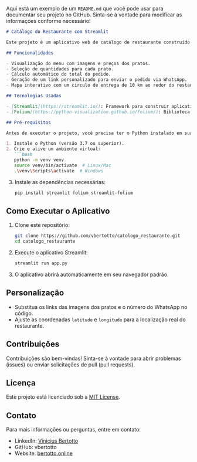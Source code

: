 Aqui está um exemplo de um `README.md` que você pode usar para documentar seu projeto no GitHub. Sinta-se à vontade para modificar as informações conforme necessário!

```markdown
# Catálogo do Restaurante com Streamlit

Este projeto é um aplicativo web de catálogo de restaurante construído com **Streamlit**. O aplicativo permite que os usuários visualizem o menu, façam pedidos e enviem esses pedidos via WhatsApp. Além disso, o aplicativo exibe um mapa interativo com um raio de entrega de 10 km ao redor do restaurante.

## Funcionalidades

- Visualização do menu com imagens e preços dos pratos.
- Seleção de quantidades para cada prato.
- Cálculo automático do total do pedido.
- Geração de um link personalizado para enviar o pedido via WhatsApp.
- Mapa interativo com um círculo de entrega de 10 km ao redor do restaurante.

## Tecnologias Usadas

- [Streamlit](https://streamlit.io/): Framework para construir aplicativos web de forma rápida.
- [Folium](https://python-visualization.github.io/folium/): Biblioteca para criar mapas interativos.

## Pré-requisitos

Antes de executar o projeto, você precisa ter o Python instalado em sua máquina. Recomenda-se criar um ambiente virtual.

1. Instale o Python (versão 3.7 ou superior).
2. Crie e ative um ambiente virtual:
   ```bash
   python -m venv venv
   source venv/bin/activate  # Linux/Mac
   .\venv\Scripts\activate  # Windows
   ```

3. Instale as dependências necessárias:
   ```bash
   pip install streamlit folium streamlit-folium
   ```

## Como Executar o Aplicativo

1. Clone este repositório:
   ```bash
   git clone https://github.com/vbertotto/catologo_restaurante.git
   cd catologo_restaurante
   ```

2. Execute o aplicativo Streamlit:
   ```bash
   streamlit run app.py
   ```

3. O aplicativo abrirá automaticamente em seu navegador padrão.

## Personalização

- Substitua os links das imagens dos pratos e o número do WhatsApp no código.
- Ajuste as coordenadas `latitude` e `longitude` para a localização real do restaurante.

## Contribuições

Contribuições são bem-vindas! Sinta-se à vontade para abrir problemas (issues) ou enviar solicitações de pull (pull requests).

## Licença

Este projeto está licenciado sob a [MIT License](LICENSE).

## Contato
Para mais informações ou perguntas, entre em contato:

- LinkedIn: [Vinicius Bertotto](https://www.linkedin.com/in/vinicius-bertotto/)
- GitHub: vbertotto
- Website: [bertotto.online](https://bertotto.online/)
